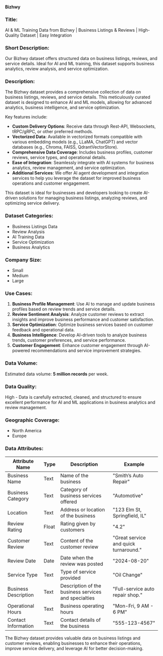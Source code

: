 #### Bizhwy

### Title:
AI & ML Training Data from Bizhwy | Business Listings & Reviews | High-Quality Dataset | Easy Integration

### Short Description:
Our Bizhwy dataset offers structured data on business listings, reviews, and service details. Ideal for AI and ML training, this dataset supports business analytics, review analysis, and service optimization.

### Description:
The Bizhwy dataset provides a comprehensive collection of data on business listings, reviews, and service details. This meticulously curated dataset is designed to enhance AI and ML models, allowing for advanced analytics, business intelligence, and service optimization.

Key features include:
- **Custom Delivery Options**: Receive data through Rest-API, Websockets, tRPC/gRPC, or other preferred methods.
- **Vectorized Data**: Available in vectorized formats compatible with various embedding models (e.g., LLaMA, ChatGPT) and vector databases (e.g., Chroma, FAISS, QdrantVectorStore).
- **Comprehensive Data Coverage**: Includes business profiles, customer reviews, service types, and operational details.
- **Ease of Integration**: Seamlessly integrate with AI systems for business analytics, review management, and service optimization.
- **Additional Services**: We offer AI agent development and integration services to help you leverage the dataset for improved business operations and customer engagement.

This dataset is ideal for businesses and developers looking to create AI-driven solutions for managing business listings, analyzing reviews, and optimizing service delivery.

### Dataset Categories:
- Business Listings Data
- Review Analysis
- AI Training Data
- Service Optimization
- Business Analytics

### Company Size:
- Small
- Medium
- Large

### Use Cases:
1. **Business Profile Management**: Use AI to manage and update business profiles based on review trends and service details.
2. **Review Sentiment Analysis**: Analyze customer reviews to extract insights and improve business performance and customer satisfaction.
3. **Service Optimization**: Optimize business services based on customer feedback and operational data.
4. **Business Intelligence**: Develop AI-driven tools to analyze business trends, customer preferences, and service performance.
5. **Customer Engagement**: Enhance customer engagement through AI-powered recommendations and service improvement strategies.

### Data Volume:
Estimated data volume: **5 million records** per week.

### Data Quality:
High - Data is carefully extracted, cleaned, and structured to ensure excellent performance for AI and ML applications in business analytics and review management.

### Geographic Coverage:
- North America
- Europe

### Data Attributes:

| Attribute Name         | Type    | Description                                         | Example                               |
|------------------------|---------|-----------------------------------------------------|---------------------------------------|
| Business Name          | Text    | Name of the business                                | "Smith’s Auto Repair"                 |
| Business Category      | Text    | Category of business services offered               | "Automotive"                          |
| Location               | Text    | Address or location of the business                 | "123 Elm St, Springfield, IL"         |
| Review Rating          | Float   | Rating given by customers                           | "4.2"                                 |
| Customer Review        | Text    | Content of the customer review                      | "Great service and quick turnaround." |
| Review Date            | Date    | Date when the review was posted                     | "2024-08-20"                           |
| Service Type           | Text    | Type of service provided                            | "Oil Change"                           |
| Business Description   | Text    | Description of the business services and specialties | "Full-service auto repair shop."      |
| Operational Hours      | Text    | Business operating hours                            | "Mon-Fri, 9 AM - 6 PM"                 |
| Contact Information    | Text    | Contact details of the business                     | "555-123-4567"                         |

The Bizhwy dataset provides valuable data on business listings and customer reviews, enabling businesses to enhance their operations, improve service delivery, and leverage AI for better decision-making.